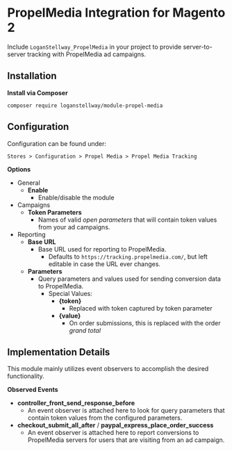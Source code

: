 # PropelMedia Integration for Magento 2

Include `LoganStellway_PropelMedia` in your project to provide server-to-server tracking with PropelMedia ad campaigns. 

## Installation

**Install via Composer**
```
composer require loganstellway/module-propel-media
```

## Configuration

Configuration can be found under:
```
Stores > Configuration > Propel Media > Propel Media Tracking
```

**Options**

- General
  - **Enable**
    - Enable/disable the module
- Campaigns
  - **Token Parameters**
    - Names of valid *open parameters* that will contain token values from your ad campaigns. 
- Reporting
  - **Base URL**
    - Base URL used for reporting to PropelMedia. 
      - Defaults to `https://tracking.propelmedia.com/`, but left editable in case the URL ever changes. 
  - **Parameters**
    - Query parameters and values used for sending conversion data to PropelMedia. 
      - Special Values:
        - **{token}**
          - Replaced with token captured by token parameter
        - **{value}**
          - On order submissions, this is replaced with the order *grand total*

## Implementation Details

This module mainly utilizes event observers to accomplish the desired functionality.

**Observed Events**

- **controller_front_send_response_before**
  - An event observer is attached here to look for query parameters that contain token values from the configured parameters. 
- **checkout_submit_all_after** / **paypal_express_place_order_success**
  - An event observer is attached here to report conversions to PropelMedia servers for users that are visiting from an ad campaign. 
